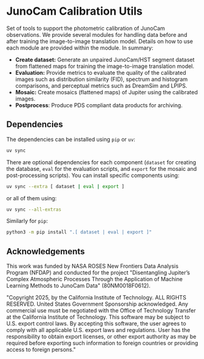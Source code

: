 # JunoCam Calibration Utils

Set of tools to support the photometric calibration of JunoCam observations.
We provide several modules for handling data before and after training the image-to-image translation model. Details on how to use each module are provided within the module.
In summary:
- **Create dataset:** Generate an unpaired JunoCam/HST segment dataset from flattened maps for training the image-to-image translation model.
- **Evaluation:** Provide metrics to evaluate the quality of the calibrated images such as distribution similarity (FID), spectrum and histogram comparisons, and perceptual metrics such as DreamSim and LPIPS.
- **Mosaic:** Create mosaics (flattened maps) of Jupiter using the calibrated images.
- **Postprocess**: Produce PDS compliant data products for archiving.

## Dependencies
The dependencies can be installed using `pip` or `uv`:
```bash
uv sync
```

There are optional dependencies for each component (`dataset` for creating the database, `eval` for the evaluation scripts, and `export` for the mosaic and post-processing scripts). 
You can install specific components using:
```bash
uv sync --extra [ dataset | eval | export ]
```
or all of them using:
```bash
uv sync --all-extras
```

Similarly for `pip`:
```bash
python3 -m pip install ".[ dataset | eval | export ]"
```

## Acknowledgements
This work was funded by NASA ROSES New Frontiers Data Analysis Program (NFDAP) and conducted for the project "Disentangling Jupiter’s Complex Atmospheric Processes Through the Application of Machine Learning Methods to JunoCam Data" (80NM0018F0612).


"Copyright 2025, by the California Institute of Technology. ALL RIGHTS RESERVED. United States Government Sponsorship acknowledged. Any commercial use must be negotiated with the Office of Technology Transfer at the California Institute of Technology. This software may be subject to U.S. export control laws. By accepting this software, the user agrees to comply with all applicable U.S. export laws and regulations. User has the responsibility to obtain export licenses, or other export authority as may be required before exporting such information to foreign countries or providing access to foreign persons."